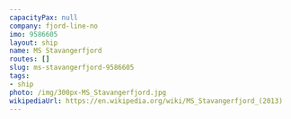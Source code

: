 ```yaml
---
capacityPax: null
company: fjord-line-no
imo: 9586605
layout: ship
name: MS Stavangerfjord
routes: []
slug: ms-stavangerfjord-9586605
tags:
- ship
photo: /img/300px-MS_Stavangerfjord.jpg
wikipediaUrl: https://en.wikipedia.org/wiki/MS_Stavangerfjord_(2013)
---
```

